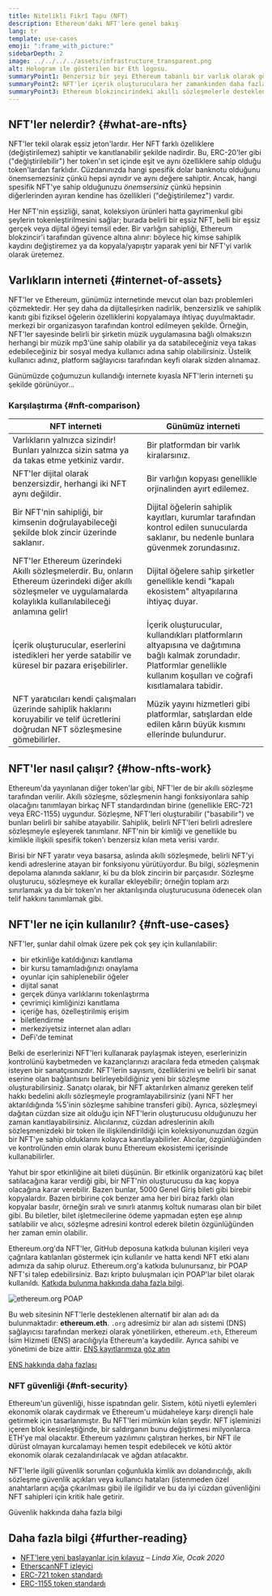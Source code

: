 ```yaml
---
title: Nitelikli Fikrî Tapu (NFT)
description: Ethereum'daki NFT'lere genel bakış
lang: tr
template: use-cases
emoji: ":frame_with_picture:"
sidebarDepth: 2
image: ../../../../assets/infrastructure_transparent.png
alt: Hologram ile gösterilen bir Eth logosu.
summaryPoint1: Benzersiz bir şeyi Ethereum tabanlı bir varlık olarak göstermenin yolu.
summaryPoint2: NFT'ler içerik oluşturuculara her zamankinden daha fazla güç veriyor.
summaryPoint3: Ethereum blokzincirindeki akıllı sözleşmelerle desteklenmektedir.
---
```


## NFT'ler nelerdir? {#what-are-nfts}

NFT'ler tekil olarak eşsiz jeton'lardır. Her NFT farklı özelliklere (değiştirilemez) sahiptir ve kanıtlanabilir şekilde nadirdir. Bu, ERC-20'ler gibi ("değiştirilebilir") her token'ın set içinde eşit ve aynı özelliklere sahip olduğu token'lardan farklıdır. Cüzdanınızda hangi spesifik dolar banknotu olduğunu önemsemezsiniz çünkü hepsi aynıdır ve aynı değere sahiptir. Ancak, hangi spesifik NFT'ye sahip olduğunuzu _önemsersiniz_ çünkü hepsinin diğerlerinden ayıran kendine has özellikleri ("değiştirilemez") vardır.

Her NFT'nin eşsizliği, sanat, koleksiyon ürünleri hatta gayrimenkul gibi şeylerin tokenleştirilmesini sağlar; burada belirli bir eşsiz NFT, belli bir eşsiz gerçek veya dijital öğeyi temsil eder. Bir varlığın sahipliği, Ethereum blokzincir'i tarafından güvence altına alınır: böylece hiç kimse sahiplik kaydını değiştiremez ya da kopyala/yapıştır yaparak yeni bir NFT'yi varlık olarak üretemez.

<YouTube id="Xdkkux6OxfM" />

## Varlıkların interneti {#internet-of-assets}

NFT'ler ve Ethereum, günümüz internetinde mevcut olan bazı problemleri çözmektedir. Her şey daha da dijitalleşirken nadirlik, benzersizlik ve sahiplik kanıtı gibi fiziksel öğelerin özelliklerini kopyalamaya ihtiyaç duyulmaktadır. merkezi bir organizasyon tarafından kontrol edilmeyen şekilde. Örneğin, NFT'ler sayesinde belirli bir şirketin müzik uygulamasına bağlı olmaksızın herhangi bir müzik mp3'üne sahip olabilir ya da satabileceğiniz veya takas edebileceğiniz bir sosyal medya kullanıcı adına sahip olabilirsiniz. Üstelik kullanıcı adınız, platform sağlayıcısı tarafından keyfi olarak sizden alınamaz.

Günümüzde çoğumuzun kullandığı internete kıyasla NFT'lerin interneti şu şekilde görünüyor...

### Karşılaştırma {#nft-comparison}

| NFT interneti                                                                                                                                                             | Günümüz interneti                                                                                                                                                                |
| ------------------------------------------------------------------------------------------------------------------------------------------------------------------------- | -------------------------------------------------------------------------------------------------------------------------------------------------------------------------------- |
| Varlıkların yalnızca sizindir! Bunları yalnızca sizin satma ya da takas etme yetkiniz vardır.                                                                             | Bir platformdan bir varlık kiralarsınız.                                                                                                                                         |
| NFT'ler dijital olarak benzersizdir, herhangi iki NFT aynı değildir.                                                                                                      | Bir varlığın kopyası genellikle orjinalinden ayırt edilemez.                                                                                                                     |
| Bir NFT'nin sahipliği, bir kimsenin doğrulayabileceği şekilde blok zincir üzerinde saklanır.                                                                              | Dijital öğelerin sahiplik kayıtları, kurumlar tarafından kontrol edilen sunucularda saklanır, bu nedenle bunlara güvenmek zorundasınız.                                          |
| NFT'ler Ethereum üzerindeki Akıllı sözleşmelerdir. Bu, onların Ethereum üzerindeki diğer akıllı sözleşmeler ve uygulamalarda kolaylıkla kullanılabileceği anlamına gelir! | Dijital öğelere sahip şirketler genellikle kendi "kapalı ekosistem" altyapılarına ihtiyaç duyar.                                                                                 |
| İçerik oluşturucular, eserlerini istedikleri her yerde satabilir ve küresel bir pazara erişebilirler.                                                                     | İçerik oluşturucular, kullandıkları platformların altyapısına ve dağıtımına bağlı kalmak zorundadır. Platformlar genellikle kullanım koşulları ve coğrafi kısıtlamalara tabidir. |
| NFT yaratıcıları kendi çalışmaları üzerinde sahiplik haklarını koruyabilir ve telif ücretlerini doğrudan NFT sözleşmesine gömebilirler.                                   | Müzik yayını hizmetleri gibi platformlar, satışlardan elde edilen kârın büyük kısmını ellerinde bulundurur.                                                                      |

## NFT'ler nasıl çalışır? {#how-nfts-work}

Ethereum'da yayınlanan diğer token'lar gibi, NFT'ler de bir akıllı sözleşme tarafından verilir. Akıllı sözleşme, sözleşmenin hangi fonksiyonlara sahip olacağını tanımlayan birkaç NFT standardından birine (genellikle ERC-721 veya ERC-1155) uygundur. Sözleşme, NFT'leri oluşturabilir ("basabilir") ve bunları belirli bir sahibe atayabilir. Sahiplik, belirli NFT'leri belirli adreslere sözleşmeyle eşleyerek tanımlanır. NFT'nin bir kimliği ve genellikle bu kimlikle ilişkili spesifik token'ı benzersiz kılan meta verisi vardır.

Birisi bir NFT yaratır veya basarsa, aslında akıllı sözleşmede, belirli NFT'yi kendi adreslerine atayan bir fonksiyonu yürütüyordur. Bu bilgi, sözleşmenin depolama alanında saklanır, ki bu da blok zincirin bir parçasıdır. Sözleşme oluşturucu, sözleşmeye ek kurallar ekleyebilir; örneğin toplam arzı sınırlamak ya da bir token'ın her aktarılışında oluşturucusuna ödenecek olan telif hakkını tanımlamak gibi.

## NFT'ler ne için kullanılır? {#nft-use-cases}

NFT'ler, şunlar dahil olmak üzere pek çok şey için kullanılabilir:

- bir etkinliğe katıldığınızı kanıtlama
- bir kursu tamamladığınızı onaylama
- oyunlar için sahiplenebilir öğeler
- dijital sanat
- gerçek dünya varlıklarını tokenlaştırma
- çevrimiçi kimliğinizi kanıtlama
- içeriğe has, özelleştirilmiş erişim
- biletlendirme
- merkeziyetsiz internet alan adları
- DeFi'de teminat

Belki de eserlerinizi NFT'leri kullanarak paylaşmak isteyen, eserlerinizin kontrolünü kaybetmeden ve kazançlarınızı aracılara feda etmeden çalışmak isteyen bir sanatçısınızdır. NFT'lerin sayısını, özelliklerini ve belirli bir sanat eserine olan bağlantısını belirleyebildiğiniz yeni bir sözleşme oluşturabilirsiniz. Sanatçı olarak, bir NFT aktarılırken almanız gereken telif hakkı bedelini akıllı sözleşmeyle programlayabilirsiniz (yani NFT her aktarıldığında %5'inin sözleşme sahibine transferi gibi). Ayrıca, sözleşmeyi dağıtan cüzdan size ait olduğu için NFT'lerin oluşturucusu olduğunuzu her zaman kanıtlayabilirsiniz. Alıcılarınız, cüzdan adreslerinin akıllı sözleşmenizdeki bir token ile ilişkilendirildiği için koleksiyonunuzdan özgün bir NFT'ye sahip olduklarını kolayca kanıtlayabilirler. Alıcılar, özgünlüğünden ve kontrolünden emin olarak bunu Ethereum ekosistemi içerisinde kullanabilirler.

Yahut bir spor etkinliğine ait bileti düşünün. Bir etkinlik organizatörü kaç bilet satılacağına karar verdiği gibi, bir NFT'nin oluşturucusu da kaç kopya olacağına karar verebilir. Bazen bunlar, 5000 Genel Giriş bileti gibi birebir kopyalardır. Bazen birbirine çok benzer ama her biri biraz farklı olan kopyalar basılır, örneğin sıralı ve sınırlı atanmış koltuk numarası olan bir bilet gibi. Bu biletler, bilet işletmecilerine ödeme yapmadan eşten eşe alınıp satılabilir ve alıcı, sözleşme adresini kontrol ederek biletin özgünlüğünden her zaman emin olabilir.

Ethereum.org'da NFT'ler, GitHub deposuna katkıda bulunan kişileri veya çağrılara katılanları göstermek için kullanılır ve hatta kendi NFT etki alanı adımıza da sahip oluruz. Ethereum.org'a katkıda bulunursanız, bir POAP NFT'si talep edebilirsiniz. Bazı kripto buluşmaları için POAP'lar bilet olarak kullanıldı. [Katkıda bulunma hakkında daha fazla bilgi](/contributing/#poap).

![ethereum.org POAP](./poap.png)

Bu web sitesinin NFT'lerle desteklenen alternatif bir alan adı da bulunmaktadır: **ethereum.eth**. `.org` adresimiz bir alan adı sistemi (DNS) sağlayıcısı tarafından merkezi olarak yönetilirken, ethereum`.eth`, Ethereum İsim Hizmeti (ENS) aracılığıyla Ethereum'a kaydedilir. Ayrıca sahibi ve yönetimi de bize aittir. [ENS kayıtlarımıza göz atın](https://app.ens.domains/name/ethereum.eth)

[ENS hakkında daha fazlası](https://app.ens.domains)

<Divider />

### NFT güvenliği {#nft-security}

Ethereum'un güvenliği, hisse ispatından gelir. Sistem, kötü niyetli eylemleri ekonomik olarak caydırmak ve Ethereum'u müdaheleye karşı dirençli hale getirmek için tasarlanmıştır. Bu NFT'leri mümkün kılan şeydir. NFT işleminizi içeren blok kesinleştiğinde, bir saldırganın bunu değiştirmesi milyonlarca ETH'ye mal olacaktır. Ethereum yazılımını çalıştıran herkes, bir NFT ile dürüst olmayan kurcalamayı hemen tespit edebilecek ve kötü aktör ekonomik olarak cezalandırılacak ve ağdan atılacaktır.

NFT'lerle ilgili güvenlik sorunları çoğunlukla kimlik avı dolandırıcılığı, akıllı sözleşme güvenlik açıkları veya kullanıcı hataları (istenmeden özel anahtarların açığa çıkarılması gibi) ile ilgilidir ve bu da iyi cüzdan güvenliğini NFT sahipleri için kritik hale getirir.

<ButtonLink to="/security/">
  Güvenlik hakkında daha fazla bilgi
</ButtonLink>

## Daha fazla bilgi {#further-reading}

- [NFT'lere yeni başlayanlar için kılavuz](https://linda.mirror.xyz/df649d61efb92c910464a4e74ae213c4cab150b9cbcc4b7fb6090fc77881a95d) – _Linda Xie, Ocak 2020_
- [EtherscanNFT izleyici](https://etherscan.io/nft-top-contracts)
- [ERC-721 token standardı](/developers/docs/standards/tokens/erc-721/)
- [ERC-1155 token standardı](/developers/docs/standards/tokens/erc-1155/)

<Divider />

<QuizWidget quizKey="nfts" />
